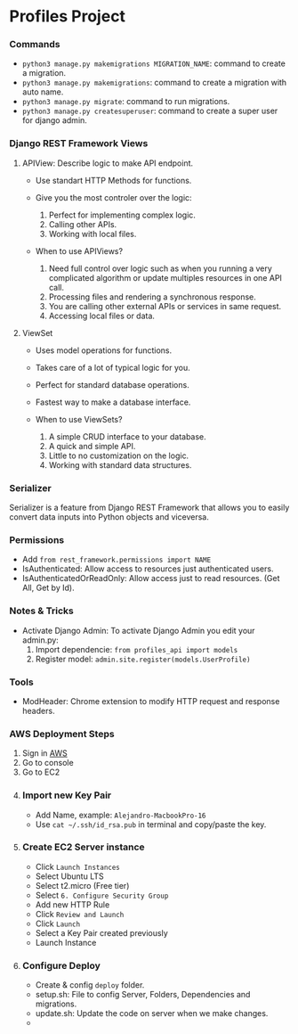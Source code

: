 # Profiles Project

### Commands

- `python3 manage.py makemigrations MIGRATION_NAME`: command to create a migration.
- `python3 manage.py makemigrations`: command to create a migration with auto name.
- `python3 manage.py migrate`: command to run migrations.
- `python3 manage.py createsuperuser`: command to create a super user for django admin.

### Django REST Framework Views

1. APIView: Describe logic to make API endpoint.

   - Use standart HTTP Methods for functions.
   - Give you the most controler over the logic:

     1. Perfect for implementing complex logic.
     2. Calling other APIs.
     3. Working with local files.

   - When to use APIViews?

     1. Need full control over logic such as when you running a very complicated algorithm or update multiples resources in one API call.
     2. Processing files and rendering a synchronous response.
     3. You are calling other external APIs or services in same request.
     4. Accessing local files or data.

2. ViewSet

   - Uses model operations for functions.
   - Takes care of a lot of typical logic for you.
   - Perfect for standard database operations.
   - Fastest way to make a database interface.

   - When to use ViewSets?

     1. A simple CRUD interface to your database.
     2. A quick and simple API.
     3. Little to no customization on the logic.
     4. Working with standard data structures.

### Serializer

Serializer is a feature from Django REST Framework that allows you to easily convert data inputs into Python objects and viceversa.

### Permissions

- Add `from rest_framework.permissions import NAME`
- IsAuthenticated: Allow access to resources just authenticated users.
- IsAuthenticatedOrReadOnly: Allow access just to read resources. (Get All, Get by Id).

### Notes & Tricks

- Activate Django Admin: To activate Django Admin you edit your admin.py:
  1. Import dependencie: `from profiles_api import models`
  2. Register model: `admin.site.register(models.UserProfile)`

### Tools

- ModHeader: Chrome extension to modify HTTP request and response headers.

### AWS Deployment Steps

1. Sign in [AWS](https://aws.amazon.com/)
2. Go to console
3. Go to EC2
4. ### Import new Key Pair
   - Add Name, example: `Alejandro-MacbookPro-16`
   - Use `cat ~/.ssh/id_rsa.pub` in terminal and copy/paste the key.
5. ### Create EC2 Server instance
   - Click `Launch Instances`
   - Select Ubuntu LTS
   - Select t2.micro (Free tier)
   - Select `6. Configure Security Group`
   - Add new HTTP Rule
   - Click `Review and Launch`
   - Click `Launch`
   - Select a Key Pair created previously
   - Launch Instance
6. ### Configure Deploy
   - Create & config `deploy` folder.
   - setup.sh: File to config Server, Folders, Dependencies and migrations.
   - update.sh: Update the code on server when we make changes.
   -
